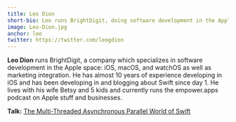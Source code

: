 ```yaml
---
title: Leo Dion
short-bio: Leo runs BrightDigit, doing software development in the Apple space
image: Leo-Dion.jpg
anchor: leo
twitter: https://twitter.com/leogdion
---
```


**Leo Dion** runs BrightDigit, a company which specializes in software development in the Apple space: iOS, macOS, and watchOS as well as marketing integration. He has almost 10 years of experience developing in iOS and has been developing in and blogging about Swift since day 1. He lives with his wife Betsy and 5 kids and currently runs the empower.apps podcast on Apple stuff and businesses.

**Talk:** [The Multi-Threaded Asynchronous Parallel World of Swift](https://cfp.uikonf.com/proposals/132)